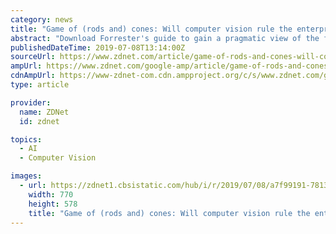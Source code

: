 ```yaml
---
category: news
title: "Game of (rods and) cones: Will computer vision rule the enterprise?"
abstract: "Download Forrester's guide to gain a pragmatic view of the future of work. Brace yourself: Computer vision is coming. \"The Long Night\" is finally over, and enterprises see the opportunity more clearly than ever. With AI replacing biological rods ..."
publishedDateTime: 2019-07-08T13:14:00Z
sourceUrl: https://www.zdnet.com/article/game-of-rods-and-cones-will-computer-vision-rule-the-enterprise/
ampUrl: https://www.zdnet.com/google-amp/article/game-of-rods-and-cones-will-computer-vision-rule-the-enterprise/
cdnAmpUrl: https://www-zdnet-com.cdn.ampproject.org/c/s/www.zdnet.com/google-amp/article/game-of-rods-and-cones-will-computer-vision-rule-the-enterprise/
type: article

provider:
  name: ZDNet
  id: zdnet

topics:
  - AI
  - Computer Vision

images:
  - url: https://zdnet1.cbsistatic.com/hub/i/r/2019/07/08/a7f99191-7813-41f1-898b-d056566f802e/thumbnail/770x578/92497b8c634e71f7223aa4bb5d3ed8e2/istock-667379174.jpg
    width: 770
    height: 578
    title: "Game of (rods and) cones: Will computer vision rule the enterprise?"
---
```

